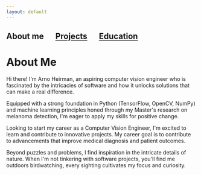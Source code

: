 ```yaml
---
layout: default
---
```

## About me &emsp; [Projects](./projects.html) &emsp; [Education](./education.html)


# About Me

Hi there! I'm Arno Heirman, an aspiring computer vision engineer who is fascinated by the intricacies of software and how it unlocks solutions that can make a real difference.

Equipped with a strong foundation in Python (TensorFlow, OpenCV, NumPy) and machine learning principles honed through my Master's research on melanoma detection, I'm eager to apply my skills for positive change.

Looking to start my career as a Computer Vision Engineer, I'm excited to learn and contribute to innovative projects.
My career goal is to contribute to advancements that improve medical diagnosis and patient outcomes.

Beyond puzzles and problems, I find inspiration in the intricate details of nature.
When I'm not tinkering with software projects, you'll find me outdoors birdwatching, every sighting cultivates my focus and curiosity.

